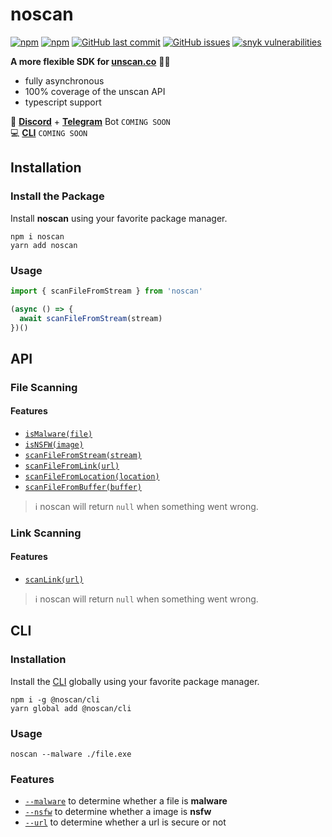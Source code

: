 # noscan

[![npm](https://img.shields.io/npm/v/noscan)](https://www.npmjs.com/package/noscan)
[![npm](https://img.shields.io/npm/dt/noscan)](https://www.npmjs.com/package/noscan)
[![GitHub last commit](https://img.shields.io/github/last-commit/azurystudios/noscan)](https://github.com/azurystudios/noscan)
[![GitHub issues](https://img.shields.io/github/issues-raw/azurystudios/noscan)](https://github.com/azurystudios/noscan/issues)
[![snyk vulnerabilities](https://snyk.io/test/github/azurystudios/noscan/badge.svg)](https://snyk.io/test/github/azurystudios/noscan)

**A more flexible SDK for [unscan.co](https://unscan.co)** 🔞🔎

- fully asynchronous
- 100% coverage of the unscan API
- typescript support

🤖 [**Discord**](https://github.com/noscanjs/discord) + [**Telegram**](https://github.com/noscanjs/discord) Bot `COMING SOON`      
💻 [**CLI**](https://github.com/noscanjs/cli) `COMING SOON`

## Installation

### Install the Package

Install **noscan** using your favorite package manager.

```sh-session
npm i noscan
yarn add noscan
```

### Usage

```js
import { scanFileFromStream } from 'noscan'

(async () => {
  await scanFileFromStream(stream)
})()
```

## API

### File Scanning

#### Features

- [`isMalware(file)`]()
- [`isNSFW(image)`]()
- [`scanFileFromStream(stream)`]()
- [`scanFileFromLink(url)`]()
- [`scanFileFromLocation(location)`]()
- [`scanFileFromBuffer(buffer)`]()

> ℹ️ noscan will return `null` when something went wrong.

### Link Scanning

#### Features

- [`scanLink(url)`]()

> ℹ️ noscan will return `null` when something went wrong.

## CLI

### Installation

Install the [CLI](https://github.com/noscanjs/cli) globally using your favorite package manager.

```sh-session
npm i -g @noscan/cli
yarn global add @noscan/cli
```

### Usage

```sh-session
noscan --malware ./file.exe 
```

### Features

- [`--malware`]() to determine whether a file is **malware**
- [`--nsfw`]() to determine whether a image is **nsfw**
- [`--url`]() to determine whether a url is secure or not

